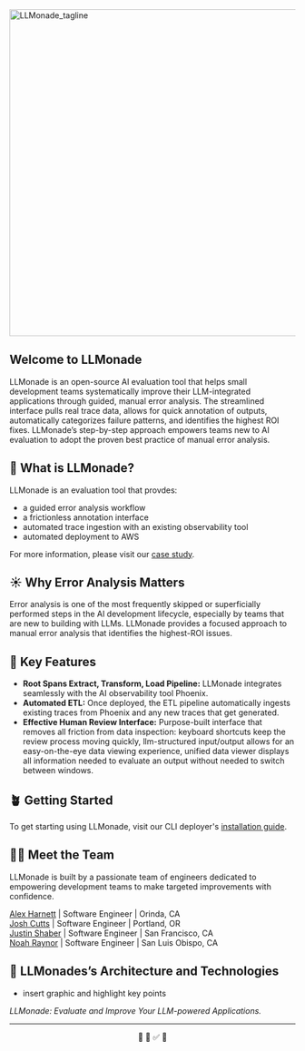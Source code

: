<img width="1108" height="576" alt="LLMonade_tagline" src="https://github.com/user-attachments/assets/06c8f3dd-1f4b-46bb-ad21-d57273b83f55" />

## Welcome to LLMonade

LLMonade is an open-source AI evaluation tool that helps small development teams systematically improve their LLM-integrated applications through guided, manual error analysis. The streamlined interface pulls real trace data, allows for quick annotation of outputs, automatically categorizes failure patterns, and identifies the highest ROI fixes. LLMonade’s step-by-step approach empowers teams new to AI evaluation to adopt the proven best practice of manual error analysis.

## 🍋 What is LLMonade?
LLMonade is an evaluation tool that provdes:
- a guided error analysis workflow
- a frictionless annotation interface
- automated trace ingestion with an existing observability tool
- automated deployment to AWS

For more information, please visit our [case study](https://capstone2505-team-5.github.io/case-study/).

## ☀️ Why Error Analysis Matters
Error analysis is one of the most frequently skipped or superficially performed steps in the AI development lifecycle, especially by teams that are new to building with LLMs. LLMonade provides a focused approach to manual error analysis that identifies the highest-ROI issues.

## 🍃 Key Features
- **Root Spans Extract, Transform, Load Pipeline:** LLMonade integrates seamlessly with the AI observability tool Phoenix.
- **Automated ETL:** Once deployed, the ETL pipeline automatically ingests existing traces from Phoenix and any new traces that get generated.
- **Effective Human Review Interface:** Purpose-built interface that removes all friction from data inspection: keyboard shortcuts keep the review process moving quickly, llm-structured input/output allows for an easy-on-the-eye data viewing experience, unified data viewer displays all information needed to evaluate an output without needed to switch between windows.

## 🪴 Getting Started

To get starting using LLMonade, visit our CLI deployer's [installation guide](https://github.com/capstone2505-team-5/CLI?tab=readme-ov-file#llmonade-cli-deployer).

## 👨‍🌾 Meet the Team
LLMonade is built by a passionate team of engineers dedicated to empowering development teams to make targeted improvements with confidence.

[Alex Harnett](https://github.com/AlexHarnett1) | Software Engineer | Orinda, CA  
[Josh Cutts](https://github.com/joshcutts) | Software Engineer | Portland, OR  
[Justin Shaber](https://github.com/justinshaber) | Software Engineer | San Francisco, CA  
[Noah Raynor](https://github.com/noahraynor) | Software Engineer | San Luis Obispo, CA  


## 🌳 LLMonades’s Architecture and Technologies

- insert graphic and highlight key points

*LLMonade: Evaluate and Improve Your LLM-powered Applications.*

---

<div align="center">
  🍋 🌳 ✅ 🍋 
</div>
